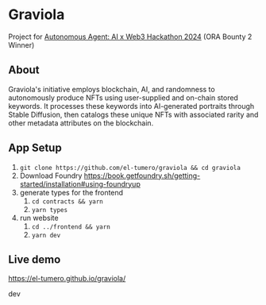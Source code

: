# Graviola
Project for [Autonomous Agent: AI x Web3 Hackathon 2024](https://autonomous-agent.devpost.com/) (ORA Bounty 2 Winner)

## About
Graviola's initiative employs blockchain, AI, and randomness to autonomously produce NFTs using user-supplied and on-chain stored keywords. It processes these keywords into AI-generated portraits through Stable Diffusion, then catalogs these unique NFTs with associated rarity and other metadata attributes on the blockchain.

## App Setup
1. `git clone https://github.com/el-tumero/graviola && cd graviola`
2. Download Foundry https://book.getfoundry.sh/getting-started/installation#using-foundryup 
3. generate types for the frontend
    1. `cd contracts && yarn`
    2. `yarn types`
4. run website
    1. `cd ../frontend && yarn`
    2. `yarn dev`

## Live demo
https://el-tumero.github.io/graviola/

dev